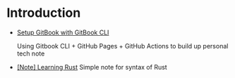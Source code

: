 # Introduction

- [Setup GitBook with GitBook CLI](./gitbook/gitbook-tutorial.md)

  Using Gitbook CLI + GitHub Pages + GitHub Actions to build up personal tech note

- [[Note] Learning Rust](./rust/learning-rust.md)
  Simple note for syntax of Rust
